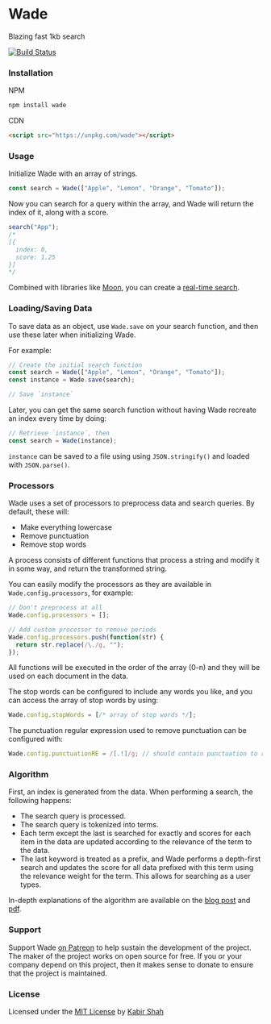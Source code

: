 # Wade

Blazing fast 1kb search

[![Build Status](https://travis-ci.org/kbrsh/wade.svg?branch=master)](https://travis-ci.org/kbrsh/wade)

### Installation

NPM

```sh
npm install wade
```

CDN

```html
<script src="https://unpkg.com/wade"></script>
```

### Usage

Initialize Wade with an array of strings.

```js
const search = Wade(["Apple", "Lemon", "Orange", "Tomato"]);
```

Now you can search for a query within the array, and Wade will return the index of it, along with a score.

```js
search("App");
/*
[{
  index: 0,
  score: 1.25
}]
*/
```

Combined with libraries like [Moon](http://moonjs.ga), you can create a [real-time search](http://moonjs.ga/examples/search/index.html).

### Loading/Saving Data

To save data as an object, use `Wade.save` on your search function, and then use these later when initializing Wade.

For example:

```js
// Create the initial search function
const search = Wade(["Apple", "Lemon", "Orange", "Tomato"]);
const instance = Wade.save(search);

// Save `instance`
```

Later, you can get the same search function without having Wade recreate an index every time by doing:

```js
// Retrieve `instance`, then
const search = Wade(instance);
```

`instance` can be saved to a file using using `JSON.stringify()` and loaded with `JSON.parse()`.

### Processors

Wade uses a set of processors to preprocess data and search queries. By default, these will:

* Make everything lowercase
* Remove punctuation
* Remove stop words

A process consists of different functions that process a string and modify it in some way, and return the transformed string.

You can easily modify the processors as they are available in `Wade.config.processors`, for example:

```js
// Don't preprocess at all
Wade.config.processors = [];

// Add custom processor to remove periods
Wade.config.processors.push(function(str) {
  return str.replace(/\./g, "");
});
```

All functions will be executed in the order of the array (0-n) and they will be used on each document in the data.

The stop words can be configured to include any words you like, and you can access the array of stop words by using:

```js
Wade.config.stopWords = [/* array of stop words */];
```

The punctuation regular expression used to remove punctuation can be configured with:

```js
Wade.config.punctuationRE = /[.!]/g; // should contain punctuation to remove
```

### Algorithm

First, an index is generated from the data. When performing a search, the following happens:

* The search query is processed.
* The search query is tokenized into terms.
* Each term except the last is searched for exactly and scores for each item in the data are updated according to the relevance of the term to the data.
* The last keyword is treated as a prefix, and Wade performs a depth-first search and updates the score for all data prefixed with this term using the relevance weight for the term. This allows for searching as a user types.

In-depth explanations of the algorithm are available on the [blog post](https://blog.kabir.ml/posts/inside-wade.html) and [pdf](https://github.com/kbrsh/wade/blob/master/Wade.pdf).

### Support

Support Wade [on Patreon](https://patreon.com/kbrsh) to help sustain the development of the project. The maker of the project works on open source for free. If you or your company depend on this project, then it makes sense to donate to ensure that the project is maintained.

### License

Licensed under the [MIT License](https://kbrsh.github.io/license) by [Kabir Shah](https://kabir.ml)

